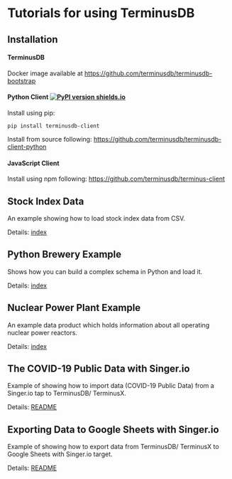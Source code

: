 # Tutorials for using TerminusDB

## Installation

#### TerminusDB

Docker image available at https://github.com/terminusdb/terminusdb-bootstrap

#### Python Client [![PyPI version shields.io](https://img.shields.io/pypi/v/terminusdb-client.svg?logo=pypi)](https://pypi.python.org/pypi/terminusdb-client/)

Install using pip:

`pip install terminusdb-client`

Install from source following:
https://github.com/terminusdb/terminusdb-client-python

#### JavaScript Client

Install using npm following:
https://github.com/terminusdb/terminus-client

## Stock Index Data

An example showing how to load stock index data from CSV.

Details: [index](https://github.com/terminusdb/terminusdb-tutorials/tree/master/stock_index)


## Python Brewery Example

Shows how you can build a complex schema in Python and load it.

Details: [index](https://github.com/terminusdb/terminusdb-tutorials/tree/master/brewery)


## Nuclear Power Plant Example

An example data product which holds information about all operating nuclear power reactors.

Details: [index](https://github.com/terminusdb/terminusdb-tutorials/tree/master/nuclear)


## The COVID-19 Public Data with Singer.io

Example of showing how to import data (COVID-19 Public Data) from a Singer.io tap to TerminusDB/ TerminusX.

Details: [README](https://github.com/terminusdb/terminusdb-tutorials/tree/master/covid_data/README.md)


## Exporting Data to Google Sheets with Singer.io

Example of showing how to export data from TerminusDB/ TerminusX to Google Sheets with Singer.io target.

Details: [README](https://github.com/terminusdb/terminusdb-tutorials/tree/master/google_sheets/README.md)
